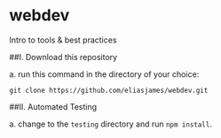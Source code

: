 # webdev
Intro to tools &amp; best practices

##I. Download this repository
  
  a. run this command in the directory of your choice:

  `git clone https://github.com/eliasjames/webdev.git`

##II. Automated Testing

  a. change to the `testing` directory and run `npm install`. 
